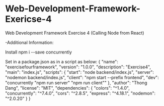 # Web-Development-Framework-Exericse-4
Web Development Framework Exercise 4 (Calling Node from React)

-Additional Information:

Install npm i --save concurrently

Set in a package.json as in a script as below:
{
  "name": "exercisefourframework",
  "version": "1.0.0",
  "description": "Exercise4",
  "main": "index.js",
  "scripts": {
    "start": "node backend/index.js",
    "server": "nodemon backend/index.js",
    "client": "npm start --prefix frontend",
    "dev": "concurrently \"npm run server\" \"npm run client\""
  },
  "author": "Thong Dang",
  "license": "MIT",
  "dependencies": {
    "colors": "^1.4.0",
    "concurrently": "^7.4.0",
    "cors": "^2.8.5",
    "express": "^4.18.1",
    "nodemon": "^2.0.20"
  }
}

